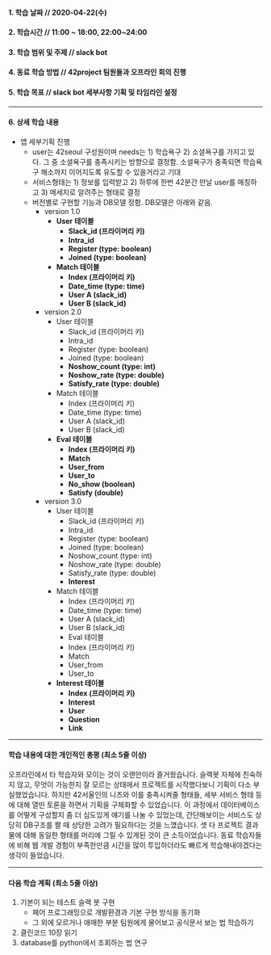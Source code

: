 #### 1. 학습 날짜 // 2020-04-22(수)

#### 2. 학습시간 // 11:00 ~ 18:00, 22:00~24:00

#### 3. 학습 범위 및 주제 // slack bot

#### 4. 동료 학습 방법 // 42project 팀원들과 오프라인 회의 진행

#### 5. 학습 목표 // slack bot 세부사항 기획 및 타임라인 설정

---

#### 6. 상세 학습 내용

- 앱 세부기획 진행
  - user는 42seoul 구성원이며 needs는 1) 학습욕구 2) 소셜욕구를 가지고 있다. 그 중 소셜욕구를 충족시키는 방향으로 결정함. 소셜욕구가 충족되면 학습욕구 해소까지 이어지도록 유도할 수 있을거라고 기대
  - 서비스형태는 1) 정보를 입력받고 2) 하루에 한번 42분간 만날 user를 매칭하고 3) 메세지로 알려주는 형태로 결정
  - 버전별로 구현할 기능과 DB모델 정함. DB모델은 아래와 같음.
    - version 1.0
      - **User 테이블**
        - **Slack_id (프라이머리 키)**
        - **Intra_id**
        - **Register (type: boolean)**
        - **Joined (type: boolean)**
      - **Match 테이블**
        - **Index (프라이머리 키)**
        - **Date_time (type: time)**
        - **User A (slack_id)**
        - **User B (slack_id)**
    - version 2.0
      - User 테이블
        - Slack_id (프라이머리 키)
        - Intra_id
        - Register (type: boolean)
        - Joined (type: boolean)
        - **Noshow_count (type: int)**
        - **Noshow_rate (type: double)**
        - **Satisfy_rate (type: double)**
      - Match 테이블
        - Index (프라이머리 키)
        - Date_time (type: time)
        - User A (slack_id)
        - User B (slack_id)
      - **Eval 테이블**
        - **Index (프라이머리 키)**
        - **Match**
        - **User_from**
        - **User_to**
        - **No_show (boolean)**
        - **Satisfy (double)**
    - version 3.0
      - User 테이블
        - Slack_id (프라이머리 키)
        - Intra_id
        - Register (type: boolean)
        - Joined (type: boolean)
        - Noshow_count (type: int)
        - Noshow_rate (type: double)
        - Satisfy_rate (type: double)
        - **Interest**
      - Match 테이블
        - Index (프라이머리 키)
        - Date_time (type: time)
        - User A (slack_id)
        - User B (slack_id)
        - Eval 테이블
        - Index (프라이머리 키)
        - Match
        - User_from
        - User_to
      - **Interest 테이블**
        - **Index (프라이머리 키)**
        - **Interest**
        - **User**
        - **Question**
        - **Link**

---

#### 학습 내용에 대한 개인적인 총평 (최소 5줄 이상)

오프라인에서 타 학습자와 모이는 것이 오랜만이라 즐거웠습니다. 슬랙봇 자체에 친숙하지 않고, 무엇이 가능한지 잘 모르는 상태에서 프로젝트를 시작했다보니 기획이 다소 부실했었습니다. 하지만 42서울인의 니즈와 이를 충족시켜줄 형태들, 세부 서비스 형태 등에 대해 열띤 토론을 하면서 기획을 구체화할 수 있었습니다.
이 과정에서 데이터베이스를 어떻게 구성할지 좀 더 심도있게 얘기를 나눌 수 있었는데, 간단해보이는 서비스도 상당히 DB구조를 짤 때 상당한 고려가 필요하다는 것을 느꼈습니다. 셋 다 프로젝트 결과물에 대해 동일한 형태를 머리에 그릴 수 있게된 것이 큰 소득이었습니다.
동료 학습자들에 비해 웹 개발 경험이 부족한만큼 시간을 많이 투입하더라도 빠르게 학습해내야겠다는 생각이 들었습니다.

---

#### 다음 학습 계획 (최소 5줄 이상)

1.  기본이 되는 테스트 슬랙 봇 구현
    - 페어 프로그래밍으로 개발환경과 기본 구현 방식을 동기화
    - 그 외에 모르거나 애매한 부분 팀원에게 물어보고 공식문서 보는 법 학습하기
2.  클린코드 10장 읽기
3.  database를 python에서 조회하는 법 연구
